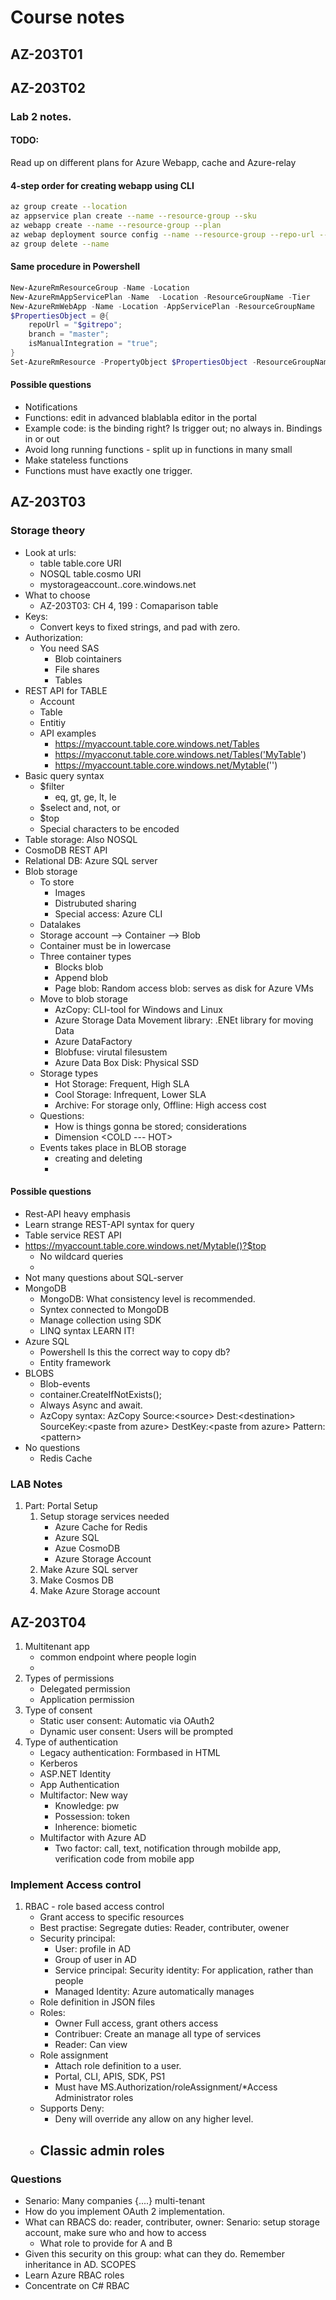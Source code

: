 # Course notes
## AZ-203T01
## AZ-203T02

### Lab 2 notes.

#### TODO: 
Read up on different plans for Azure Webapp, cache and Azure-relay

#### 4-step order for creating webapp using CLI
```bash
az group create --location
az appservice plan create --name --resource-group --sku
az webapp create --name --resource-group --plan
az webap deployment source config --name --resource-group --repo-url --branch master --manual-integration
az group delete --name
```

#### Same procedure in Powershell
```powershell
New-AzureRmResourceGroup -Name -Location 
New-AzureRmAppServicePlan -Name  -Location -ResourceGroupName -Tier
New-AzureRmWebApp -Name -Location -AppServicePlan -ResourceGroupName
$PropertiesObject = @{
    repoUrl = "$gitrepo";
    branch = "master";
    isManualIntegration = "true";
}
Set-AzureRmResource -PropertyObject $PropertiesObject -ResourceGroupName myResourceGroup -ResourceType Microsoft.Web/sites/sourcecontrols -ResourceName $webappname/web -ApiVersion 2015-08-01 -Force
```

#### Possible questions 
- Notifications
- Functions: edit in advanced blablabla editor in the portal
- Example code: is the binding right? Is trigger out; no always in. Bindings in or out
 - Avoid long running functions - split up in functions in many small
 - Make stateless functions
 - Functions must have exactly one trigger.

## AZ-203T03

### Storage theory
- Look at urls:
    - table table.core URI
    - NOSQL table.cosmo URI
    - mystorageaccount.<service>.core.windows.net
- What to choose
    - AZ-203T03: CH 4, 199  : Comaparison table
- Keys:
    - Convert keys to fixed strings, and pad with zero.
- Authorization:
    - You need SAS
        - Blob cointainers
        - File shares
        - Tables
- REST API for TABLE
    - Account
    - Table
    - Entitiy
    - API examples
        - https://myaccount.table.core.windows.net/Tables
        - https://myacconut.table.core.windows.net/Tables('MyTable')
        - https://myaccount.table.core.windows.net/Mytable('')
- Basic query syntax
     - $filter
        - eq, gt, ge, lt, le
     - $select and, not, or
     - $top
     - Special characters to be encoded 
- Table storage: Also NOSQL
- CosmoDB REST API
- Relational DB: Azure SQL server
- Blob storage
    - To store
        - Images
        - Distrubuted sharing
        - Special access: Azure CLI
    - Datalakes
    - Storage account --> Container --> Blob
    - Container must be in lowercase
    - Three container types
        - Blocks blob
        - Append blob
        - Page blob: Random access blob: serves as disk for Azure VMs
    - Move to blob storage
        - AzCopy: CLI-tool for Windows and Linux
        - Azure Storage Data Movement library: .ENEt library for moving Data
        - Azure DataFactory
        - Blobfuse: virutal filesustem 
        - Azure Data Box Disk: Physical SSD
    - Storage types
        - Hot Storage: Frequent, High SLA
        - Cool Storage: Infrequent, Lower SLA
        - Archive: For storage only, Offline: High access cost
    - Questions:
        - How is things gonna be stored; considerations
        - Dimension <COLD --- HOT>
    - Events takes place in BLOB storage
        - creating and deleting 
        - 
    


#### Possible questions
- Rest-API heavy emphasis
- Learn strange REST-API syntax for query
- Table service REST API 
- https://myaccount.table.core.windows.net/Mytable()?$top
    - No wildcard queries
    - 
- Not many questions about SQL-server
- MongoDB 
    - MongoDB: What consistency level is recommended.
    - Syntex connected to MongoDB
    - Manage collection using SDK
    - LINQ syntax LEARN IT!
- Azure SQL 
    - Powershell Is this the correct way to copy db?
    - Entity framework
- BLOBS
    - Blob-events
    - container.CreateIfNotExists();
    - Always Async and await.
    - AzCopy syntax: AzCopy Source:\<source> Dest:\<destination> SourceKey:\<paste from azure> DestKey:\<paste from azure> Pattern:\<pattern>
- No questions
    - Redis Cache
### LAB Notes

1. Part: Portal Setup 
    1. Setup storage services needed
        * Azure Cache for Redis
        * Azure SQL
        * Azue  CosmoDB
        * Azure Storage Account
    2. Make Azure SQL server
    3. Make Cosmos DB 
    4. Make Azure Storage account


## AZ-203T04
1. Multitenant app
    - common endpoint where people login
    - 
2. Types of permissions
    - Delegated permission
    - Application permission
3. Type of consent
    - Static user consent: Automatic via OAuth2
    - Dynamic user consent: Users will be prompted
4. Type of authentication
    - Legacy authentication: Formbased in HTML
    - Kerberos
    - ASP.NET Identity
    - App Authentication
    - Multifactor: New way
        - Knowledge: pw
        - Possession: token
        - Inherence: biometic
    - Multifactor with Azure AD
        - Two factor: call, text, notification through mobilde app, verification code from mobile app

### Implement Access control
1. RBAC - role based access control
    - Grant access to specific resources
    - Best practise: Segregate duties: Reader, contributer, owener
    - Security principal:
        - User: profile in AD
        - Group of user in AD
        - Service principal: Security identity: For application, rather than people
        - Managed Identity: Azure automatically manages
    - Role definition in JSON files
    - Roles:
        - Owner Full access, grant others access
        - Contribuer: Create an manage all type of services
        - Reader: Can view
    - Role assignment
        - Attach role definition to a user. 
        - Portal, CLI, APIS, SDK, PS1
        - Must have MS.Authorization/roleAssignment/*Access Administrator roles
    - Supports Deny:
        - Deny will override any allow on any higher level.
    - Classic admin roles
        - 
    

### Questions
- Senario: Many companies {....} multi-tenant 
- How do you implement OAuth 2 implementation. 
- What can RBACS do: reader, contributer, owner: Senario: setup storage account, make sure who and how to access
    - What role to provide for A and B
- Given this security on this group: what can they do. Remember inheritance in AD. SCOPES
- Learn Azure RBAC roles
- Concentrate on C# RBAC
